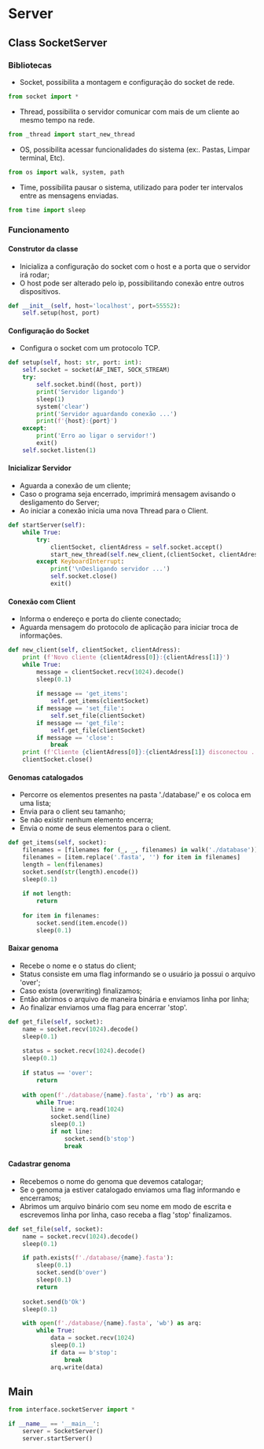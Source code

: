 # Server

## Class SocketServer
### Bibliotecas

- Socket, possibilita a montagem e configuração do socket de rede.
```py
from socket import *
```

- Thread, possibilita o servidor comunicar com mais de um cliente ao mesmo tempo na rede.
```py
from _thread import start_new_thread
```

- OS, possibilita acessar funcionalidades do sistema (ex:. Pastas, Limpar terminal, Etc).
```py
from os import walk, system, path
```

- Time, possibilita pausar o sistema, utilizado para poder ter intervalos entre as mensagens enviadas.
```py
from time import sleep
```

### Funcionamento

#### Construtor da classe

- Inicializa a configuração do socket com o host e a porta que o servidor irá rodar;
- O host pode ser alterado pelo ip, possibilitando conexão entre outros dispositivos.

```py
def __init__(self, host='localhost', port=55552):
    self.setup(host, port)
```

#### Configuração do Socket

- Configura o socket com um protocolo TCP.

```py
def setup(self, host: str, port: int):
    self.socket = socket(AF_INET, SOCK_STREAM)
    try:
        self.socket.bind((host, port))
        print('Servidor ligando')
        sleep(1)
        system('clear')
        print('Servidor aguardando conexão ...')
        print(f'{host}:{port}')
    except:
        print('Erro ao ligar o servidor!')
        exit()
    self.socket.listen(1)
```

#### Inicializar Servidor

- Aguarda a conexão de um cliente;
- Caso o programa seja encerrado, imprimirá mensagem avisando o desligamento do Server;
- Ao iniciar a conexão inicia uma nova Thread para o Client.

```py
def startServer(self):
    while True:
        try:
            clientSocket, clientAdress = self.socket.accept()
            start_new_thread(self.new_client,(clientSocket, clientAdress))
        except KeyboardInterrupt:
            print('\nDesligando servidor ...')
            self.socket.close()
            exit()
```

#### Conexão com Client

- Informa o endereço e porta do cliente conectado;
- Aguarda mensagem do protocolo de aplicação para iniciar troca de informações.

```py
def new_client(self, clientSocket, clientAdress):
    print (f'Novo cliente {clientAdress[0]}:{clientAdress[1]}')
    while True:
        message = clientSocket.recv(1024).decode()
        sleep(0.1)
        
        if message == 'get_items':
            self.get_items(clientSocket)
        if message == 'set_file':
            self.set_file(clientSocket)
        if message == 'get_file':
            self.get_file(clientSocket)
        if message == 'close':
            break
    print (f'Cliente {clientAdress[0]}:{clientAdress[1]} disconectou ...')
    clientSocket.close()
```

#### Genomas catalogados

- Percorre os elementos presentes na pasta './database/' e os coloca em uma lista;
- Envia para o client seu tamanho;
- Se não existir nenhum elemento encerra;
- Envia o nome de seus elementos para o client.

```py
def get_items(self, socket):
    filenames = [filenames for (_, _, filenames) in walk('./database')][0]
    filenames = [item.replace('.fasta', '') for item in filenames]
    length = len(filenames)
    socket.send(str(length).encode())
    sleep(0.1)
    
    if not length:
        return
    
    for item in filenames:
        socket.send(item.encode())
        sleep(0.1)
```

#### Baixar genoma

- Recebe o nome e o status do client;
- Status consiste em uma flag informando se o usuário ja possui o arquivo 'over';
- Caso exista (overwriting) finalizamos;
- Então abrimos o arquivo de maneira binária e enviamos linha por linha;
- Ao finalizar enviamos uma flag para encerrar 'stop'.

```py
def get_file(self, socket):
    name = socket.recv(1024).decode()
    sleep(0.1)
    
    status = socket.recv(1024).decode()
    sleep(0.1)
    
    if status == 'over':
        return
        
    with open(f'./database/{name}.fasta', 'rb') as arq:
        while True:
            line = arq.read(1024)
            socket.send(line)
            sleep(0.1)
            if not line:
                socket.send(b'stop')
                break
```

#### Cadastrar genoma

- Recebemos o nome do genoma que devemos catalogar;
- Se o genoma ja estiver catalogado enviamos uma flag informando e encerramos;
- Abrimos um arquivo binário com seu nome em modo de escrita e escrevemos linha por linha, caso receba a flag 'stop' finalizamos.

```py
def set_file(self, socket):
    name = socket.recv(1024).decode()
    sleep(0.1)

    if path.exists(f'./database/{name}.fasta'):
        sleep(0.1)
        socket.send(b'over')
        sleep(0.1)
        return
    
    socket.send(b'Ok')
    sleep(0.1)

    with open(f'./database/{name}.fasta', 'wb') as arq:
        while True:
            data = socket.recv(1024)
            sleep(0.1)
            if data == b'stop':
                break
            arq.write(data)
```

## Main
```py
from interface.socketServer import *

if __name__ == '__main__':
    server = SocketServer()
    server.startServer()
```